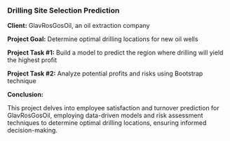 ### Drilling Site Selection Prediction

**Client:** GlavRosGosOil, an oil extraction company

**Project Goal:** Determine optimal drilling locations for new oil wells

**Project Task #1:** Build a model to predict the region where drilling will yield the highest profit

**Project Task #2:** Analyze potential profits and risks using Bootstrap technique

**Conclusion:**

This project delves into employee satisfaction and turnover prediction for GlavRosGosOil, employing data-driven models and risk assessment techniques to determine optimal drilling locations, ensuring informed decision-making.
